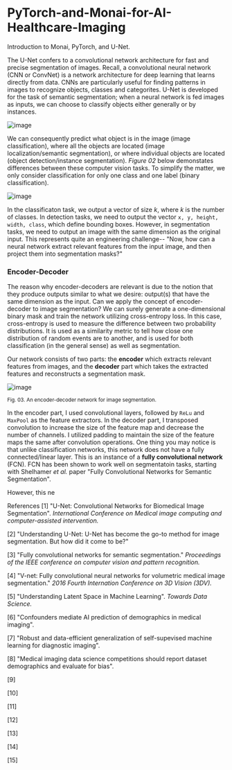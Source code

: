 # PyTorch-and-Monai-for-AI-Healthcare-Imaging

Introduction to Monai, PyTorch, and U-Net.

The U-Net confers to a convolutional network architecture for fast and precise segmentation of images. Recall, a convolutional neural network (CNN or ConvNet) is a network 
architecture for deep learning that learns directly from data. CNNs are particularly useful for finding patterns in images to recognize objects, classes and categorites.
U-Net is developed for the task of semantic segmentation; when a neural network is fed images as inputs, we can choose to classify objects either generally or by instances. 

![image](https://github.com/aliamrod/PyTorch-and-Monai-for-AI-Healthcare-Imaging/assets/62684338/82fe8a8b-0c2a-4faf-bca9-d1cdd7d5454d)


We can consequently predict what object is in the image (image classification), where all the objects are located (image localization/semantic segmentation), or where
individual objects are located (object detection/instance segmentation). _Figure 02_ below demonstates differences between these computer vision tasks. To simplify 
the matter, we only consider classification for only one class and one label (binary classification). 


![image](https://github.com/aliamrod/PyTorch-and-Monai-for-AI-Healthcare-Imaging/assets/62684338/b685165b-7d3f-46ad-999b-cd47b2e8fc6a)


In the classificaton task, we output a vector of size _k_, where _k_ is the number of classes. In detection tasks, we need to output the vector `x, y, height, width, class`, which define bounding boxes. However, in segmentation tasks, we need to output an image with the same dimension as the original input. This represents quite an engineering challenge-- "Now, how can a neural network extract relevant features from the input image, and then project them into segmentation masks?"

### Encoder-Decoder
The reason why encoder-decoders are relevant is due to the notion that they produce outputs similar to what we desire: output(s) that have the same dimension as the input. Can we apply the concept of encoder-decoder to image segmentation? We can surely generate a one-dimensional binary mask and train the network utilizing cross-entropy loss. In this case, cross-entropy is used to measure the difference between two probability distributions. It is used as a similarity metric to tell how close one distribution of random events are to another, and is used for both classification (in the general sense) as well as segmentation.

Our network consists of two parts: the **encoder** which extracts relevant features from images, and the **decoder** part which takes the extracted features and reconstructs a segmentation mask. 


![image](https://github.com/aliamrod/PyTorch-and-Monai-for-AI-Healthcare-Imaging/assets/62684338/1747c48f-3140-4e86-b98a-ddbbdb1302a5)

<sub>Fig. 03. An encoder-decoder network for image segmentation.</sub>

In the encoder part, I used convolutional layers, followed by `ReLu` and `MaxPool` as the feature extractors. In the decoder part, I transposed convolution to increase the size of the feature map and decrease the number of channels. I utilized padding to maintain the size of the feature maps the same after convolution operations. One thing you may notice is that unlike classification networks, this network does not have a fully connected/linear layer. This is an instance of a **fully convolutional network** (FCN). FCN has been shown to work well on segmentatoin tasks, starting with Shelhamer _et al._ paper "Fully Convolutional Networks for Semantic Segmentation". 

However, this ne

References
[1] "U-Net: Convolutional Networks for Biomedical Image Segmentation". _International Conference on Medical image computing and computer-assisted intervention._

[2] "Understanding U-Net: U-Net has become the go-to method for image segmentation. But how did it come to be?"

[3] "Fully convolutional networks for semantic segmentation." _Proceedings of the IEEE conference on computer vision and pattern recognition._ 

[4] "V-net: Fully convolutional neural networks for volumetric medical image segmentation." _2016 Fourth Internation Conference on 3D Vision (3DV)._

[5] "Understanding Latent Space in Machine Learning". _Towards Data Science._

[6] "Confounders mediate AI prediction of demographics in medical imaging". 

[7] "Robust and data-efficient generalization of self-supevised machine learning for diagnostic imaging".

[8] "Medical imaging data science competitions should report dataset demographics and evaluate for bias".

[9]

[10]

[11]

[12]

[13]

[14]

[15]

